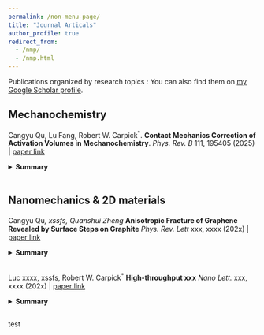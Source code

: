 ```yaml
---
permalink: /non-menu-page/
title: "Journal Articals"
author_profile: true
redirect_from: 
  - /nmp/
  - /nmp.html
---
```

Publications organized by research topics
: You can also find them on [my Google Scholar profile](https://scholar.google.com/citations?user=fSUo-qEAAAAJ&hl=en&oi=ao).

## Mechanochemistry
 Cangyu Qu, Lu Fang, Robert W. Carpick<sup>*</sup>. **Contact Mechanics Correction of Activation Volumes in Mechanochemistry**. _Phys. Rev. B_ 111, 195405 (2025) | [paper link](https://journals.aps.org/prb/abstract/10.1103/PhysRevB.111.195405)
<details>
  <summary><strong> Summary</strong></summary>
  This work did this did that xxx.
  <img src="/images/bio-photo-2.jpg" alt="tit" width="400" />
</details>
<br>

## Nanomechanics & 2D materials
 Cangyu Qu<sup>*</sup>, xssfs, Quanshui Zheng<sup>*</sup> **Anisotropic Fracture of Graphene Revealed by Surface Steps on Graphite** _Phys. Rev. Lett_ xxx, xxxx (202x) | [paper link](https://journals.aps.org/prb/abstract/10.1103/PhysRevB.111.195405)
<details>
  <summary><strong> Summary</strong></summary>
  This work did this did that xxx.
  <img src="/images/bio-photo-2.jpg" alt="tit" width="400" />
</details>
<br>

 Luc xxxx, xssfs, Robert W. Carpick<sup>*</sup> **High-throughput xxx** _Nano Lett._ xxx, xxxx (202x) | [paper link](https://journals.aps.org/prb/abstract/10.1103/PhysRevB.111.195405)
<details>
  <summary><strong> Summary</strong></summary>
  This work did this did that xxx.
  <img src="/images/bio-photo-2.jpg" alt="tit" width="400" />
</details>
<br>

<p style="line-height: 100%;"> test </p>